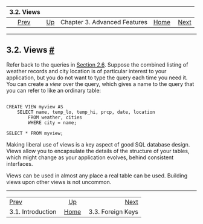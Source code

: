 <!--?xml version="1.0" encoding="UTF-8" standalone="no"?-->

|                         3.2. Views                        |                                                             |                              |                                                       |                                               |
| :-------------------------------------------------------: | :---------------------------------------------------------- | :--------------------------: | ----------------------------------------------------: | --------------------------------------------: |
| [Prev](tutorial-advanced-intro.html "3.1. Introduction")  | [Up](tutorial-advanced.html "Chapter 3. Advanced Features") | Chapter 3. Advanced Features | [Home](index.html "PostgreSQL 17devel Documentation") |  [Next](tutorial-fk.html "3.3. Foreign Keys") |

***

## 3.2. Views [#](#TUTORIAL-VIEWS)

[]()

Refer back to the queries in [Section 2.6](tutorial-join.html "2.6. Joins Between Tables"). Suppose the combined listing of weather records and city location is of particular interest to your application, but you do not want to type the query each time you need it. You can create a *view* over the query, which gives a name to the query that you can refer to like an ordinary table:

```

CREATE VIEW myview AS
    SELECT name, temp_lo, temp_hi, prcp, date, location
        FROM weather, cities
        WHERE city = name;

SELECT * FROM myview;
```

Making liberal use of views is a key aspect of good SQL database design. Views allow you to encapsulate the details of the structure of your tables, which might change as your application evolves, behind consistent interfaces.

Views can be used in almost any place a real table can be used. Building views upon other views is not uncommon.

***

|                                                           |                                                             |                                               |
| :-------------------------------------------------------- | :---------------------------------------------------------: | --------------------------------------------: |
| [Prev](tutorial-advanced-intro.html "3.1. Introduction")  | [Up](tutorial-advanced.html "Chapter 3. Advanced Features") |  [Next](tutorial-fk.html "3.3. Foreign Keys") |
| 3.1. Introduction                                         |    [Home](index.html "PostgreSQL 17devel Documentation")    |                             3.3. Foreign Keys |
